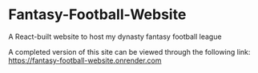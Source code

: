 # Fantasy-Football-Website
A React-built website to host my dynasty fantasy football league

A completed version of this site can be viewed through the following link: https://fantasy-football-website.onrender.com
